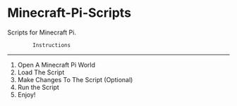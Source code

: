 # Minecraft-Pi-Scripts
Scripts for Minecraft Pi.
 
            Instructions
--------------------------------------------
1. Open A Minecraft Pi World
2. Load The Script
3. Make Changes To The Script (Optional)
4. Run the Script
5. Enjoy! 

